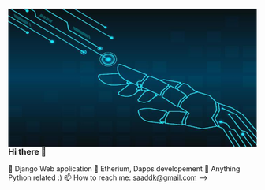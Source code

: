 
<a href="url"><img src="/robot-hand-connection-technology-vector.jpg" align="left" height="280" width="6008" ></a>

### Hi there 👋


🔭 Django Web application
🌱 Etherium, Dapps developement
💬 Anything Python related :)
📫 How to reach me: saaddk@gmail.com
-->
